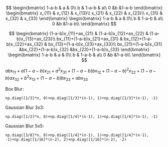 $$
\begin{bmatrix}
1-a-b & a & 0\\
b & 1-a-b & a\\
0 &b &1-a-b
\end{bmatrix}
\begin{bmatrix}
x_{11} & x_{12} & x_{13}\\
x_{21} & x_{22} & x_{23}\\
x_{31} & x_{32} & x_{33}
\end{bmatrix}
\begin{bmatrix}
1-a-b & a & 0\\
b & 1-a-b & a\\
0 &b &1-a-b\\
\end{bmatrix}
$$

$$
\begin{bmatrix}
(1-a-b)x_{11}+ax_{21} & (1-a-b)x_{12}+ax_{22} & (1-a-b)x_{13}+ax_{23}\\
bx_{11}+(1-a-b)x_{21}+ax_{31} & bx_{12}+(1-a-b)x_{22}+ax_{32} & bx_{13}+(1-a-b)x_{23}+ax_{33}\\
bx_{21}+(1-a-b)x_{31} &bx_{22}+(1-a-b)x_{32} &bx_{23}+(1-a-b)x_{33}
\end{bmatrix}
\begin{bmatrix}
1-a-b & a & 0\\
b & 1-a-b & a\\
0 &b &1-a-b\\
\end{bmatrix}
$$

$abx_{11}+a(1-a-b)x_{21}+a^2x_{31}+(1-a-b)bx_{12}+(1-a-b)^2x_{22}+(1-a-b)ax_{32}+b^2x_{13}+(1-a-b)bx_{23}+abx_{33}$

Box Blur:

```
np.diag([1/3]*n, 0)+np.diag([1/3]*(n-1), 1)+np.diag([1/3]*(n-1), -1)
```

Gaussian Blur 3x3:

```
np.diag([1/2]*n, 0)+np.diag([1/4]*(n-1), 1)+np.diag([1/4]*(n-1), -1)
```

Gaussian Blur 5x5:

```
np.diag([3/8]*n, 0)+np.diag([1/4]*(n-1), 1)+np.diag([1/4]*(n-1), -1)+np.diag([1/16]*(n-2), 2)+np.diag([1/16]*(n-2), -2)
```

